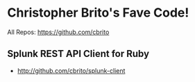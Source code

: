# Christopher Brito's Fave Code! 

All Repos: https://github.com/cbrito

## Splunk REST API Client for Ruby
* http://github.com/cbrito/splunk-client
